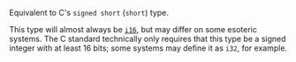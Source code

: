 Equivalent to C's `signed short` (`short`) type.

This type will almost always be [`i16`], but may differ on some esoteric systems. The C standard technically only requires that this type be a signed integer with at least 16 bits; some systems may define it as `i32`, for example.

[`char`]: type.c_char.html
[`i16`]: ../../primitive.i16.html
